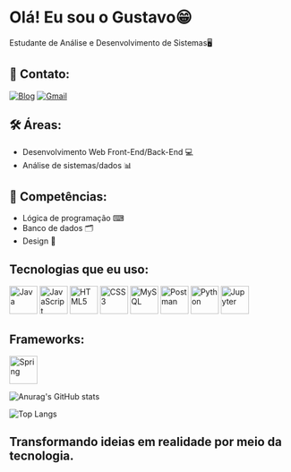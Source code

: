 # Olá! Eu sou o Gustavo😁
Estudante de Análise e Desenvolvimento de Sistemas🖥️ 

## 📒 Contato:

[![Blog](https://img.shields.io/badge/LinkedIn-0077B5?style=for-the-badge&logo=linkedin&logoColor=white)](https://www.linkedin.com/in/gustavo-h-pires-393812260/)
[![Gmail](https://img.shields.io/badge/Gmail-333333?style=for-the-badge&logo=gmail&logoColor=red)](mailto:gustavo.henriquegpires@gmail.com)

## 🛠️ Áreas:
* Desenvolvimento Web Front-End/Back-End 💻
* Análise de sistemas/dados 📊

## 💼 Competências:
* Lógica de programação ⌨
* Banco de dados 🗂️
* Design 🎨
  
## Tecnologias que eu uso:

<p>
  <img src="https://cdn.jsdelivr.net/gh/devicons/devicon/icons/java/java-original.svg" alt="Java" width="50" height="50"/>
  <img src="https://cdn.jsdelivr.net/gh/devicons/devicon/icons/javascript/javascript-original.svg" alt="JavaScript" width="50" height="50"/>
  <img src="https://cdn.jsdelivr.net/gh/devicons/devicon/icons/html5/html5-original.svg" alt="HTML5" width="50" height="50"/>
  <img src="https://cdn.jsdelivr.net/gh/devicons/devicon/icons/css3/css3-original.svg" alt="CSS3" width="50" height="50"/>
  <img src="https://cdn.jsdelivr.net/gh/devicons/devicon@latest/icons/mysql/mysql-original.svg" alt="MySQL" width="50" height="50"/>
  <img src="https://cdn.jsdelivr.net/gh/devicons/devicon@latest/icons/postman/postman-original.svg" alt="Postman" width="50" height="50"/>
  <img src="https://cdn.jsdelivr.net/gh/devicons/devicon@latest/icons/python/python-original.svg" alt="Python" width="50" height="50"/>
  <img src="https://cdn.jsdelivr.net/gh/devicons/devicon@latest/icons/jupyter/jupyter-original-wordmark.svg" alt="Jupyter" width="50" height="50"/>
</p>
         
## Frameworks:
<img src="https://cdn.jsdelivr.net/gh/devicons/devicon@latest/icons/spring/spring-original.svg" alt="Spring" width="50" height="50"/>

![Anurag's GitHub stats](https://github-readme-stats.vercel.app/api?username=guustavohgp&show_icons=true&theme=radical)

![Top Langs](https://github-readme-stats.vercel.app/api/top-langs/?username=guustavohgp&layout=compact&theme=dark&bg_color=000000&text_color=ffffff)

## Transformando ideias em realidade por meio da tecnologia.

